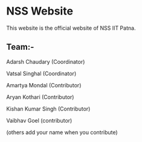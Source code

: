 # NSS Website

This website is the official website of NSS IIT Patna.

## Team:-

Adarsh Chaudary (Coordinator)

Vatsal Singhal (Coordinator)

Amartya Mondal (Contributor)

Aryan Kothari (Contributor)

Kishan Kumar Singh (Contributor)

Vaibhav Goel (contributor)

(others add your name when you contribute)
